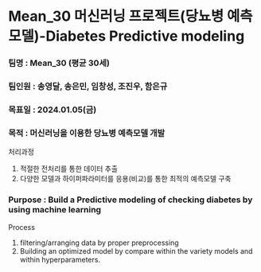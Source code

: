 # Mean_30 머신러닝 프로젝트(당뇨병 예측모델)-Diabetes Predictive modeling

### 팀명 : Mean_30 (평균 30세)
### 팀인원 : 송영달, 송은민, 임창성, 조진우, 함은규
### 목표일 : 2024.01.05(금)

### 목적 : 머신러닝을 이용한 당뇨병 예측모델 개발
처리과정
  1) 적절한 전처리를 통한 데이터 추출
  2) 다양한 모델과 하이퍼파라미터를 응용(비교)를 통한 최적의 예측모델 구축
### Purpose : Build a Predictive modeling of checking diabetes by using machine learning
Process
  1) filtering/arranging data by proper preprocessing
  2) Building an optimized model by compare within the variety models and within hyperparameters.

